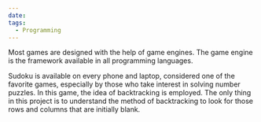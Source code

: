 ```yaml
---
date: 
tags:
  - Programming
---
```

Most games are designed with the help of game engines. The game engine is the framework available in all programming languages. 

Sudoku is available on every phone and laptop, considered one of the favorite games, especially by those who take interest in solving number puzzles. In this game, the idea of backtracking is employed. The only thing in this project is to understand the method of backtracking to look for those rows and columns that are initially blank. 